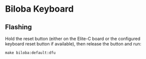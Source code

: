 # Biloba Keyboard

## Flashing

Hold the reset button (either on the Elite-C board or the configured keyboard reset button if available), then release the button and run:

```
make biloba:default:dfu
```
